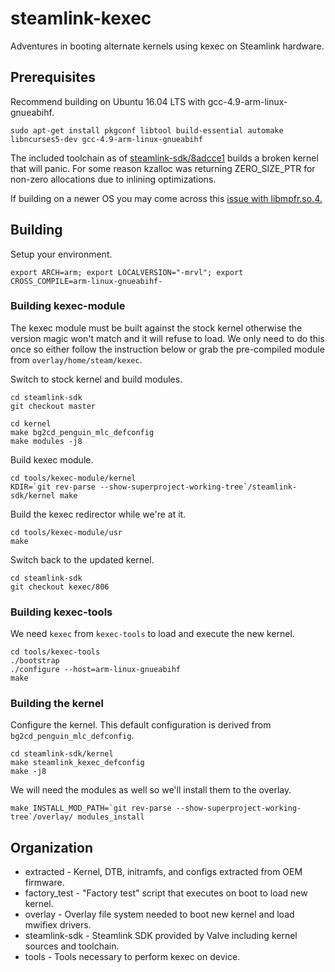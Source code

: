 # steamlink-kexec
Adventures in booting alternate kernels using kexec on Steamlink hardware.

## Prerequisites
Recommend building on Ubuntu 16.04 LTS with gcc-4.9-arm-linux-gnueabihf. 

```
sudo apt-get install pkgconf libtool build-essential automake libncurses5-dev gcc-4.9-arm-linux-gnueabihf
```

The included toolchain as of [steamlink-sdk/8adcce1](https://github.com/ValveSoftware/steamlink-sdk/tree/8adcce1d8fb2b8c0fc4ae2aebdeeb620bc443ed1) builds a broken kernel that will panic. For some reason kzalloc was returning ZERO_SIZE_PTR for non-zero allocations due to inlining optimizations.

If building on a newer OS you may come across this [issue with libmpfr.so.4.](https://github.com/ValveSoftware/steamlink-sdk/issues/31)

## Building
Setup your environment.
```
export ARCH=arm; export LOCALVERSION="-mrvl"; export CROSS_COMPILE=arm-linux-gnueabihf-
```

### Building kexec-module
The kexec module must be built against the stock kernel otherwise the version magic won't match and it will refuse to load. We only need to do this once so either follow the instruction below or grab the pre-compiled module from `overlay/home/steam/kexec`.

Switch to stock kernel and build modules.
```
cd steamlink-sdk
git checkout master

cd kernel
make bg2cd_penguin_mlc_defconfig
make modules -j8
```

Build kexec module.
```
cd tools/kexec-module/kernel
KDIR=`git rev-parse --show-superproject-working-tree`/steamlink-sdk/kernel make
```

Build the kexec redirector while we're at it.
```
cd tools/kexec-module/usr
make
```

Switch back to the updated kernel.
```
cd steamlink-sdk
git checkout kexec/806
```

### Building kexec-tools
We need `kexec` from `kexec-tools` to load and execute the new kernel.
```
cd tools/kexec-tools
./bootstrap
./configure --host=arm-linux-gnueabihf
make
```

### Building the kernel
Configure the kernel. This default configuration is derived from `bg2cd_penguin_mlc_defconfig`.
```
cd steamlink-sdk/kernel
make steamlink_kexec_defconfig
make -j8
```

We will need the modules as well so we'll install them to the overlay.
```
make INSTALL_MOD_PATH=`git rev-parse --show-superproject-working-tree`/overlay/ modules_install
```

## Organization
- extracted - Kernel, DTB, initramfs, and configs extracted from OEM firmware.
- factory_test - "Factory test" script that executes on boot to load new kernel.
- overlay - Overlay file system needed to boot new kernel and load mwifiex drivers.
- steamlink-sdk - Steamlink SDK provided by Valve including kernel sources and toolchain.
- tools - Tools necessary to perform kexec on device.
